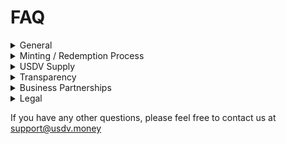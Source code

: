 # FAQ

<details>

<summary>General</summary>

**Which chains will be deployed?**

Ethereum, BSC, Avalanche, Arbitrum, Optimism; Other EVM chains in the near future.

For contract addresses, please refer to [Deployment](../technical-reference/deployments.md).

#### Where can I use USDV?

USDV will collaborates with other third-party institutions at the application level.

This collaboration aims to offer users the opportunity to access a broader range of services through USDV and reap the associated benefits from but not limited to the following channels:

* CeFi/DeFi Platforms
* Cross-boarder Remittance
* International Payments
* Etc

</details>

<details>

<summary>Minting / Redemption Process</summary>

#### What assets can be used to mint USDV?

At this time, only STBT can be used to mint USDV.

#### **Who can Mint/Redeem USDV ?**

STBT whitelisted addresses can mint and redeem USDV.&#x20;

#### **When I redeem, will I receive STBT or USDV?**

* The asset redeemed by USDV is STBT, and the vault share will be also removed when the redemption occurs. You will receive STBT when the USDV redemption process completes.
* A redemption fee of 0.1% (10 bps) will be deducted from the redeemed funds, and the remaining amount will be transferred to the specified receiver account.

#### How long does the minting/redemption process take?

All minting and redemption processes are completed on-chain and typically commit within one block confirmation.

#### **Where can minters Mint/Redeem USDV ?**

Minters can operate Mint/Redeem applications in the following three places:

* The smart contract interface on the USDV website.
* USDV smart contract API.
* Partner platforms with interfaces for Mint/Redeem. (Our partner network will be continuously updated.)

</details>

<details>

<summary>USDV Supply</summary>

The supply of USDV is not fixed and may change due to variations in the reserve asset, primarily influenced by the quantity of assets such as STBT held in reserve.

Should new USDV be minted, the total supply could increase. Conversely, redemption activities may decrease the total supply.

Information on the current USDV total supply and reserved asset amounts can be accessed by browsing the following [website](https://usdv.money/transparency).

</details>

<details>

<summary>Transparency</summary>

USDV is minted and redeemed through smart contracts at a 1:1 ratio with STBT.&#x20;

The entire process is on-chain, allowing anyone to access and view all historical transaction records related to minting, redemption, and circulation at [https://etherscan.io](https://etherscan.io/) at any time.

For STBT, please refer to [STBT transparency](faq.md#transparency).

</details>

<details>

<summary>Business Partnerships</summary>

Each contributor plays a crucial role in crafting diverse use cases that collectively propel the USDV ecosystem's success.

Looking to interest in contributing to USDV ecosystem? Please send us an email at business@usdv.money&#x20;

</details>

<details>

<summary>Legal</summary>

Each contributor plays a crucial role in crafting diverse use cases that collectively propel the USDV ecosystem's success.

Looking to interest in contributing to USDV ecosystem? Please send us an email at business@usdv.money&#x20;

</details>

If you have any other questions, please feel free to contact us at support@usdv.money





